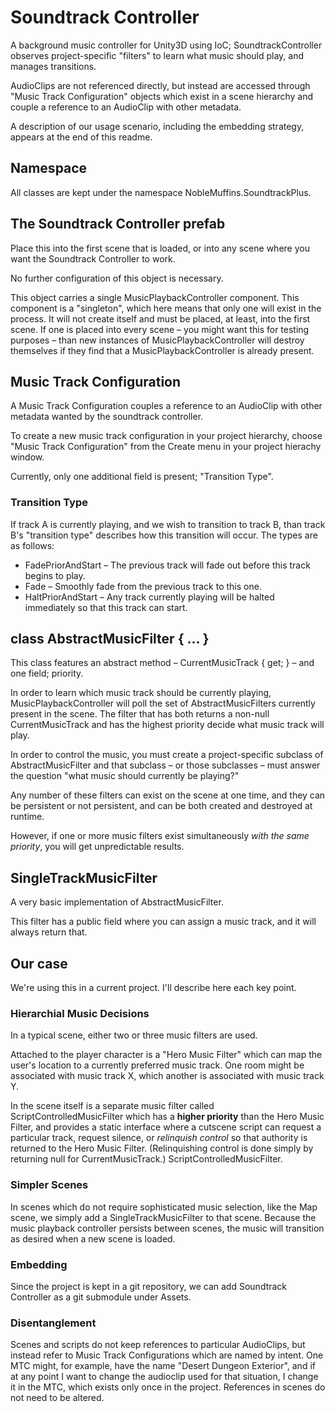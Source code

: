 # Soundtrack Controller
A background music controller for Unity3D using IoC; SoundtrackController observes project-specific "filters" to learn what music should play, and manages transitions.

AudioClips are not referenced directly, but instead are accessed through "Music Track Configuration" objects which exist in a scene hierarchy and couple a reference to an AudioClip with other metadata.

A description of our usage scenario, including the embedding strategy, appears at the end of this readme.
## Namespace
All classes are kept under the namespace NobleMuffins.SoundtrackPlus.

## The Soundtrack Controller prefab
Place this into the first scene that is loaded, or into any scene where you want the Soundtrack Controller to work.

No further configuration of this object is necessary.

This object carries a single MusicPlaybackController component. This component is a "singleton", which here means that only one will exist in the process. It will not create itself and must be placed, at least, into the first scene. If one is placed into every scene – you might want this for testing purposes – than new instances of MusicPlaybackController will destroy themselves if they find that a MusicPlaybackController is already present.
## Music Track Configuration
A Music Track Configuration couples a reference to an AudioClip with other metadata wanted by the soundtrack controller.

To create a new music track configuration in your project hierarchy, choose "Music Track Configuration" from the Create menu in your project hierachy window.

Currently, only one additional field is present; "Transition Type".
### Transition Type

If track A is currently playing, and we wish to transition to track B, than track B's "transition type" describes how this transition will occur. The types are as follows:

* FadePriorAndStart – The previous track will fade out before this track begins to play.
* Fade – Smoothly fade from the previous track to this one.
* HaltPriorAndStart – Any track currently playing will be halted immediately so that this track can start.

## class AbstractMusicFilter { … }
This class features an abstract method – CurrentMusicTrack { get; } – and one field; priority.

In order to learn which music track should be currently playing, MusicPlaybackController will poll the set of AbstractMusicFilters currently present in the scene. The filter that has both returns a non-null CurrentMusicTrack and has the highest priority decide what music track will play.

In order to control the music, you must create a project-specific subclass of AbstractMusicFilter and that subclass – or those subclasses – must answer the question "what music should currently be playing?"

Any number of these filters can exist on the scene at one time, and they can be persistent or not persistent, and can be both created and destroyed at runtime.

However, if one or more music filters exist simultaneously *with the same priority*, you will get unpredictable results.

## SingleTrackMusicFilter

A very basic implementation of AbstractMusicFilter.

This filter has a public field where you can assign a music track, and it will always return that.

## Our case
We're using this in a current project. I'll describe here each key point.

### Hierarchial Music Decisions

In a typical scene, either two or three music filters are used.

Attached to the player character is a "Hero Music Filter" which can map the user's location to a currently preferred music track. One room might be associated with music track X, which another is associated with music track Y.

In the scene itself is a separate music filter called ScriptControlledMusicFilter which has a **higher priority** than the Hero Music Filter, and provides a static interface where a cutscene script can request a particular track, request silence, or *relinquish control* so that authority is returned to the Hero Music Filter. (Relinquishing control is done simply by returning null for CurrentMusicTrack.) ScriptControlledMusicFilter.

### Simpler Scenes

In scenes which do not require sophisticated music selection, like the Map scene, we simply add a SingleTrackMusicFilter to that scene. Because the music playback controller persists between scenes, the music will transition as desired when a new scene is loaded.

### Embedding

Since the project is kept in a git repository, we can add Soundtrack Controller as a git submodule under Assets.

### Disentanglement

Scenes and scripts do not keep references to particular AudioClips, but instead refer to Music Track Configurations which are named by intent. One MTC might, for example, have the name "Desert Dungeon Exterior", and if at any point I want to change the audioclip used for that situation, I change it in the MTC, which exists only once in the project. References in scenes do not need to be altered.